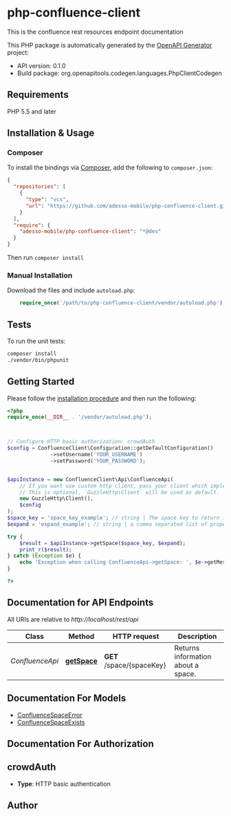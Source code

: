 # php-confluence-client

This is the confluence rest resources endpoint documentation

This PHP package is automatically generated by the [OpenAPI Generator](https://openapi-generator.tech) project:

- API version: 0.1.0
- Build package: org.openapitools.codegen.languages.PhpClientCodegen

## Requirements

PHP 5.5 and later

## Installation & Usage

### Composer

To install the bindings via [Composer](http://getcomposer.org/), add the following to `composer.json`:

```json
{
  "repositories": [
    {
      "type": "vcs",
      "url": "https://github.com/adesso-mobile/php-confluence-client.git"
    }
  ],
  "require": {
    "adesso-mobile/php-confluence-client": "*@dev"
  }
}
```

Then run `composer install`

### Manual Installation

Download the files and include `autoload.php`:

```php
    require_once('/path/to/php-confluence-client/vendor/autoload.php');
```

## Tests

To run the unit tests:

```bash
composer install
./vendor/bin/phpunit
```

## Getting Started

Please follow the [installation procedure](#installation--usage) and then run the following:

```php
<?php
require_once(__DIR__ . '/vendor/autoload.php');



// Configure HTTP basic authorization: crowdAuth
$config = ConfluenceClient\Configuration::getDefaultConfiguration()
              ->setUsername('YOUR_USERNAME')
              ->setPassword('YOUR_PASSWORD');


$apiInstance = new ConfluenceClient\Api\ConfluenceApi(
    // If you want use custom http client, pass your client which implements `GuzzleHttp\ClientInterface`.
    // This is optional, `GuzzleHttp\Client` will be used as default.
    new GuzzleHttp\Client(),
    $config
);
$space_key = 'space_key_example'; // string | The space key to return information about the space
$expand = 'expand_example'; // string | a comma separated list of properties to expand on the space

try {
    $result = $apiInstance->getSpace($space_key, $expand);
    print_r($result);
} catch (Exception $e) {
    echo 'Exception when calling ConfluenceApi->getSpace: ', $e->getMessage(), PHP_EOL;
}

?>
```

## Documentation for API Endpoints

All URIs are relative to *http://localhost/rest/api*

Class | Method | HTTP request | Description
------------ | ------------- | ------------- | -------------
*ConfluenceApi* | [**getSpace**](docs/Api/ConfluenceApi.md#getspace) | **GET** /space/{spaceKey} | Returns information about a space.


## Documentation For Models

 - [ConfluenceSpaceError](docs/Model/ConfluenceSpaceError.md)
 - [ConfluenceSpaceExists](docs/Model/ConfluenceSpaceExists.md)


## Documentation For Authorization



## crowdAuth


- **Type**: HTTP basic authentication


## Author



